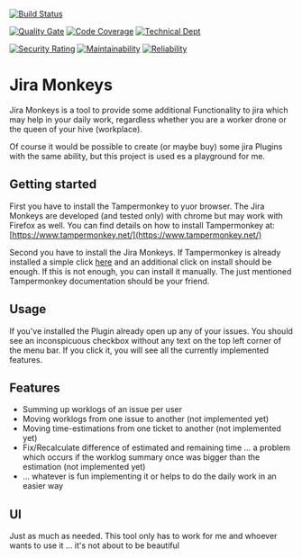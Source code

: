 [![Build Status](https://dev.azure.com/MarianoMertinat/MarianoMertinat/_apis/build/status/marmer.jira-monkeys?branchName=master)](https://dev.azure.com/MarianoMertinat/MarianoMertinat/_build/latest?definitionId=1&branchName=master)
 
[![Quality Gate](https://sonarcloud.io/api/project_badges/measure?project=io.github.marmer.utils.jira-monkeys:jira-monkeys&metric=alert_status)](https://sonarcloud.io/dashboard?id=io.github.marmer.utils.jira-monkeys:jira-monkeys)
[![Code Coverage](https://sonarcloud.io/api/project_badges/measure?project=io.github.marmer.utils.jira-monkeys:jira-monkeys&metric=coverage)](https://sonarcloud.io/component_measures?id=io.github.marmer.utils.jira-monkeys:jira-monkeys&metric=Coverage)
[![Technical Dept](https://sonarcloud.io/api/project_badges/measure?project=io.github.marmer.utils.jira-monkeys:jira-monkeys&metric=sqale_index)](https://sonarcloud.io/project/issues?facetMode=effort&id=io.github.marmer.utils.jira-monkeys:jira-monkeys&resolved=false&types=CODE_SMELL)

[![Security Rating](https://sonarcloud.io/api/project_badges/measure?project=io.github.marmer.utils.jira-monkeys:jira-monkeys&metric=security_rating)](https://sonarcloud.io/component_measures?id=io.github.marmer.utils.jira-monkeys:jira-monkeys&metric=Security)
[![Maintainability](https://sonarcloud.io/api/project_badges/measure?project=io.github.marmer.utils.jira-monkeys:jira-monkeys&metric=sqale_rating)](https://sonarcloud.io/component_measures?id=io.github.marmer.utils.jira-monkeys:jira-monkeys&metric=Maintainability)
[![Reliability](https://sonarcloud.io/api/project_badges/measure?project=io.github.marmer.utils.jira-monkeys:jira-monkeys&metric=reliability_rating)](https://sonarcloud.io/component_measures?id=io.github.marmer.utils.jira-monkeys:jira-monkeys&metric=Reliability)

Jira Monkeys
============

Jira Monkeys is a tool to provide some additional Functionality to jira which may help in your daily work, regardless whether you are a worker drone or the queen of your hive (workplace).

Of course it would be possible to create (or maybe buy) some jira Plugins with the same ability, but this project is used es a playground for me.

Getting started
---------------
First you have to install the Tampermonkey to yuor browser. The Jira Monkeys are developed (and tested only) with chrome but may work with Firefox as well.
You can find details on how to install Tampermonkey at: [https://www.tampermonkey.net/](https://www.tampermonkey.net/)

Second you have to install the Jira Monkeys. If Tampermonkey is already installed a simple click [here](https://github.com/marmer/jira-monkeys/raw/master/dist/jira-monkeys.user.js) and an additional click on install should be enough. If this is not enough, you can install it manually. The just mentioned Tampermonkey documentation should be your friend.   

Usage
-----
If you've installed the Plugin already open up any of your issues. You should see an inconspicuous checkbox without any text on the top left corner of the menu bar. If you click it, you will see all the currently implemented features.

Features
--------
- Summing up worklogs of an issue per user
- Moving worklogs from one issue to another (not implemented yet)
- Moving time-estimations from one ticket to another (not implemented yet)
- Fix/Recalculate difference of estimated and remaining time ... a problem which occurs if the worklog summary once was bigger than the estimation (not implemented yet)
- ... whatever is fun implementing it or helps to do the daily work in an easier way

UI
--
Just as much as needed. This tool only has to work for me and whoever wants to use it ... it's not about to be beautiful
